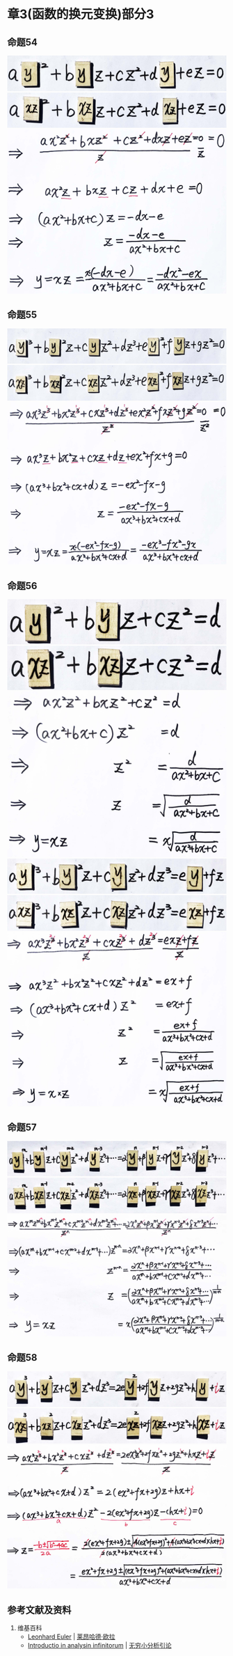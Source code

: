 # 章3(函数的换元变换)部分3

## 命题54

![](/images/无穷级数/欧拉的无穷分析引论中典型的推演实验/章3部分3/54-1.jpg)
![](/images/无穷级数/欧拉的无穷分析引论中典型的推演实验/章3部分3/54-2.jpg)
![](/images/无穷级数/欧拉的无穷分析引论中典型的推演实验/章3部分3/54-3.jpg)

## 命题55

![](/images/无穷级数/欧拉的无穷分析引论中典型的推演实验/章3部分3/55-1.jpg)
![](/images/无穷级数/欧拉的无穷分析引论中典型的推演实验/章3部分3/55-2.jpg)
![](/images/无穷级数/欧拉的无穷分析引论中典型的推演实验/章3部分3/55-3.jpg)

## 命题56

![](/images/无穷级数/欧拉的无穷分析引论中典型的推演实验/章3部分3/56-1.jpg)
![](/images/无穷级数/欧拉的无穷分析引论中典型的推演实验/章3部分3/56-2.jpg)
![](/images/无穷级数/欧拉的无穷分析引论中典型的推演实验/章3部分3/56-3.jpg)
![](/images/无穷级数/欧拉的无穷分析引论中典型的推演实验/章3部分3/56-4.jpg)
![](/images/无穷级数/欧拉的无穷分析引论中典型的推演实验/章3部分3/56-5.jpg)
![](/images/无穷级数/欧拉的无穷分析引论中典型的推演实验/章3部分3/56-6.jpg)

## 命题57

![](/images/无穷级数/欧拉的无穷分析引论中典型的推演实验/章3部分3/57-1.jpg)
![](/images/无穷级数/欧拉的无穷分析引论中典型的推演实验/章3部分3/57-2.jpg)
![](/images/无穷级数/欧拉的无穷分析引论中典型的推演实验/章3部分3/57-3.jpg)

## 命题58

![](/images/无穷级数/欧拉的无穷分析引论中典型的推演实验/章3部分3/58-1.jpg)
![](/images/无穷级数/欧拉的无穷分析引论中典型的推演实验/章3部分3/58-2.jpg)
![](/images/无穷级数/欧拉的无穷分析引论中典型的推演实验/章3部分3/58-3.jpg)

## 参考文献及资料

1. 维基百科
	- [Leonhard Euler](https://en.wikipedia.org/wiki/Leonhard_Euler) | [莱昂哈德·欧拉](https://zh.wikipedia.org/wiki/%E8%90%8A%E6%98%82%E5%93%88%E5%BE%B7%C2%B7%E6%AD%90%E6%8B%89) 
	- [Introductio in analysin infinitorum](https://en.wikipedia.org/wiki/Introductio_in_analysin_infinitorum) | [无穷小分析引论](https://zh.wikipedia.org/wiki/%E6%97%A0%E7%A9%B7%E5%B0%8F%E5%88%86%E6%9E%90%E5%BC%95%E8%AE%BA) 




